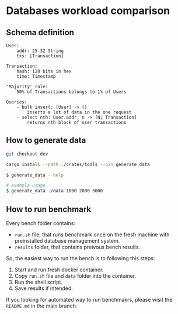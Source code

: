 # Databases workload comparison

## Schema definition

```schema
User:
    addr: 25-32 String
    txs: [Transaction]

Transaction:
    hash: 128 bits in hex
    time: Timestamp

'Majority' rule:
    50% of Transactions belongs to 1% of Users

Queries:
    - bulk insert: [User] -> ()
        inserts a lot of data in the one request
    - select nth: User.addr, n -> [N; Transaction]
        returns nth block of user transactions
```

## How to generate data

```bash
git checkout dev

cargo install --path ./crates/tools --bin generate_data
```

```bash
$ generate_data --help

# example usage
$ generate_data ./data 1000 2000 3000
```

## How to run benchmark

Every bench folder contains:
- `run.sh` file, that runs benchmark once on the fresh machine 
    with preinstalled database management system.
- `results` folder, that contains preivous bench results.

So, the easiest way to run the bench is to following this steps:
1) Start and run fresh docker container.
2) Copy `run.sh` file and `data` folder into the container.
3) Run the shell script.
4) Save results if intended.

If you looking for automated way to run benchmakrs,
please wisit the `README.md` in the main branch.
